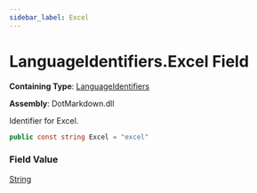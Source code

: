 ```yaml
---
sidebar_label: Excel
---
```


# LanguageIdentifiers\.Excel Field

**Containing Type**: [LanguageIdentifiers](../index.md)

**Assembly**: DotMarkdown\.dll

  
Identifier for Excel\.

```csharp
public const string Excel = "excel"
```

### Field Value

[String](https://docs.microsoft.com/en-us/dotnet/api/system.string)

